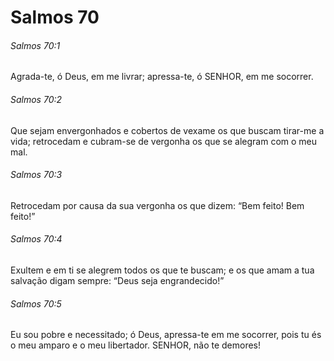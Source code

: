 # Salmos 70

###### Salmos 70:1

Agrada-te, ó Deus, em me livrar; apressa-te, ó SENHOR, em me socorrer.

###### Salmos 70:2

Que sejam envergonhados e cobertos de vexame os que buscam tirar-me a vida; retrocedam e cubram-se de vergonha os que se alegram com o meu mal.

###### Salmos 70:3

Retrocedam por causa da sua vergonha os que dizem: “Bem feito! Bem feito!”

###### Salmos 70:4

Exultem e em ti se alegrem todos os que te buscam; e os que amam a tua salvação digam sempre: “Deus seja engrandecido!”

###### Salmos 70:5

Eu sou pobre e necessitado; ó Deus, apressa-te em me socorrer, pois tu és o meu amparo e o meu libertador. SENHOR, não te demores!

